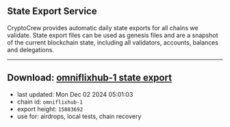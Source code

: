 ## State Export Service
CryptoCrew provides automatic daily state exports for all chains we validate. State export files can be used as genesis files and are a snapshot of the current blockchain state, including all validators, accounts, balances and delegations.

---
**Download: [omniflixhub-1 state export](https://dl-eu2.ccvalidators.com/SERVICE/omniflixhub/omniflixhub-1_export_15083692.json)**
---

- last updated: Mon Dec 02 2024 05:01:03
- chain id: `omniflixhub-1`
- export height: `15083692`
- use for: airdrops, local tests, chain recovery

